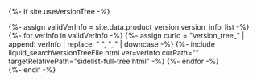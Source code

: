 {%- if site.useVersionTree -%}
    <div id="version_tree_list">
        {%- assign validVerInfo = site.data.product_version.version_info_list -%}
        {%- for verInfo in validVerInfo -%}
            {%- assign curId = "version_tree_" | append: verInfo | replace: " ", "_" | downcase -%}
            <span id="{{ curId }}">
                {%- include liquid_searchVersionTreeFile.html ver=verInfo curPath="" targetRelativePath="sidelist-full-tree.html" -%}
            </span>
        {%- endfor -%}
    </div>
{%- endif -%}
